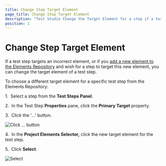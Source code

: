 ```yaml
---
title: Change Step Target Element
page_title: Change Step Target Element
description: "Test Studio Change the Target Element for a step if a test step targets an incorrect element"
position: 1
---
```

# Change Step Target Element

If a test step targets an incorrect element, or if you <a href="/features/elements-menu/overview">add a new element to the Elements Repository</a> and wish for a step to target this new element, you can change the target element of a test step.

To choose a different target element for a specific test step from the Elements Repository:

1.&nbsp; Select a step from the **Test Steps Panel**.

2.&nbsp; In the Test Step **Properties** pane, click the **Primary Target** property.

3.&nbsp; Click the '...' button.

![Click ... button][1]

4.&nbsp; In the **Project Elements Selector,** click the new target element for the test step.

5.&nbsp; Click **Select**.

![Select][2]

[1]: /img/features/test-maintenance/change-step-target-element/step-properties.png
[2]: /img/features/test-maintenance/change-step-target-element/select-element.png
